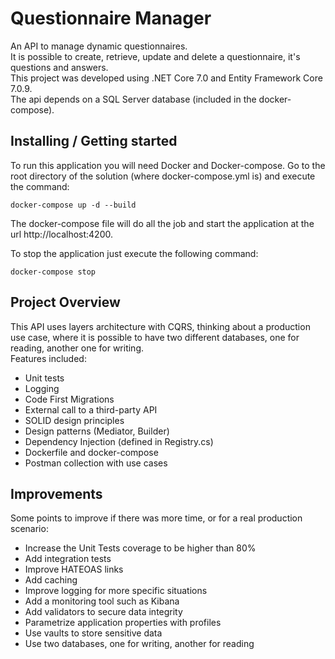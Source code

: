 # Questionnaire Manager
An API to manage dynamic questionnaires. <br>
It is possible to create, retrieve, update and delete a questionnaire, it's questions and answers. <br>
This project was developed using .NET Core 7.0 and Entity Framework Core 7.0.9. <br>
The api depends on a SQL Server database (included in the docker-compose).

## Installing / Getting started
To run this application you will need Docker and Docker-compose. Go to the root directory of the solution (where docker-compose.yml is) and execute the command:
```shell
docker-compose up -d --build
```

The docker-compose file will do all the job and start the application at the url http://localhost:4200.

To stop the application just execute the following command:
```shell
docker-compose stop
```

## Project Overview

This API uses layers architecture with CQRS, thinking about a production use case, where it is possible to have two different databases, one for reading, another one for writing. <br>
Features included:
- Unit tests
- Logging
- Code First Migrations
- External call to a third-party API
- SOLID design principles
- Design patterns (Mediator, Builder)
- Dependency Injection (defined in Registry.cs)
- Dockerfile and docker-compose
- Postman collection with use cases

##  Improvements

Some points to improve if there was more time, or for a real production scenario:
- Increase the Unit Tests coverage to be higher than 80%
- Add integration tests
- Improve HATEOAS links
- Add caching
- Improve logging for more specific situations
- Add a monitoring tool such as Kibana
- Add validators to secure data integrity
- Parametrize application properties with profiles
- Use vaults to store sensitive data
- Use two databases, one for writing, another for reading